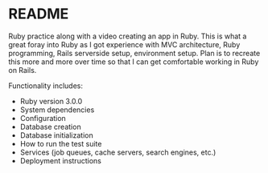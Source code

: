 # README

Ruby practice along with a video creating an app in Ruby. This is what a great foray into Ruby as I got experience with MVC architecture, Ruby programming, Rails serverside setup, environment setup. Plan is to recreate this more and more over time so that I can get comfortable working in Ruby on Rails.

Functionality includes:

* Ruby version 3.0.0
* System dependencies
* Configuration
* Database creation
* Database initialization
* How to run the test suite
* Services (job queues, cache servers, search engines, etc.)
* Deployment instructions
